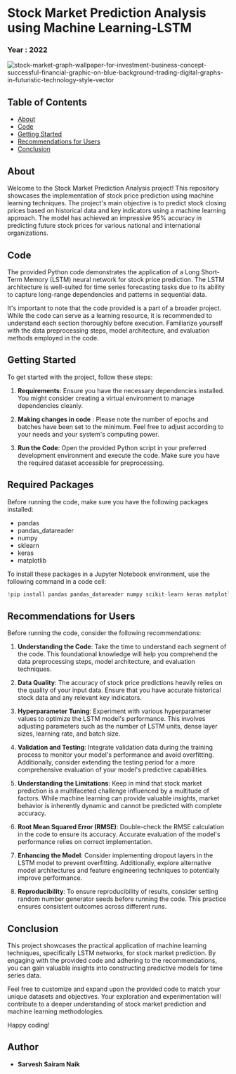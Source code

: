 # Stock Market Prediction Analysis using Machine Learning-LSTM

### Year : 2022

![stock-market-graph-wallpaper-for-investment-business-concept-successful-financial-graphic-on-blue-background-trading-digital-graphs-in-futuristic-technology-style-vector](https://github.com/sarveshsn/Stock-Market-Analysis-using-LSTM/assets/93898181/59248cf6-226e-4a9f-9373-5ead990773ec)



## Table of Contents

- [About](#about)
- [Code](#code)
- [Getting Started](#getting-started)
- [Recommendations for Users](#recommendations-for-users)
- [Conclusion](#conclusion)

## About

Welcome to the Stock Market Prediction Analysis project! This repository showcases the implementation of stock price prediction using machine learning techniques. The project's main objective is to predict stock closing prices based on historical data and key indicators using a machine learning approach. The model has achieved an impressive 95% accuracy in predicting future stock prices for various national and international organizations.

## Code

The provided Python code demonstrates the application of a Long Short-Term Memory (LSTM) neural network for stock price prediction. The LSTM architecture is well-suited for time series forecasting tasks due to its ability to capture long-range dependencies and patterns in sequential data.

It's important to note that the code provided is a part of a broader project. While the code can serve as a learning resource, it is recommended to understand each section thoroughly before execution. Familiarize yourself with the data preprocessing steps, model architecture, and evaluation methods employed in the code.

## Getting Started

To get started with the project, follow these steps:


1. **Requirements**: Ensure you have the necessary dependencies installed. You might consider creating a virtual environment to manage dependencies cleanly.
   
2. **Making changes in code** : Please note the number of epochs and batches have been set to the minimum. Feel free to adjust according to your needs and your system's computing power.
    
3. **Run the Code**: Open the provided Python script in your preferred development environment and execute the code. Make sure you have the required dataset accessible for preprocessing.

## Required Packages

Before running the code, make sure you have the following packages installed:

- pandas
- pandas_datareader
- numpy
- sklearn
- keras
- matplotlib

To install these packages in a Jupyter Notebook environment, use the following command in a code cell:

```python
!pip install pandas pandas_datareader numpy scikit-learn keras matplotlib
```

## Recommendations for Users

Before running the code, consider the following recommendations:

1. **Understanding the Code**: Take the time to understand each segment of the code. This foundational knowledge will help you comprehend the data preprocessing steps, model architecture, and evaluation techniques.

2. **Data Quality**: The accuracy of stock price predictions heavily relies on the quality of your input data. Ensure that you have accurate historical stock data and any relevant key indicators.

3. **Hyperparameter Tuning**: Experiment with various hyperparameter values to optimize the LSTM model's performance. This involves adjusting parameters such as the number of LSTM units, dense layer sizes, learning rate, and batch size.

4. **Validation and Testing**: Integrate validation data during the training process to monitor your model's performance and avoid overfitting. Additionally, consider extending the testing period for a more comprehensive evaluation of your model's predictive capabilities.

5. **Understanding the Limitations**: Keep in mind that stock market prediction is a multifaceted challenge influenced by a multitude of factors. While machine learning can provide valuable insights, market behavior is inherently dynamic and cannot be predicted with complete accuracy.

6. **Root Mean Squared Error (RMSE)**: Double-check the RMSE calculation in the code to ensure its accuracy. Accurate evaluation of the model's performance relies on correct implementation.

7. **Enhancing the Model**: Consider implementing dropout layers in the LSTM model to prevent overfitting. Additionally, explore alternative model architectures and feature engineering techniques to potentially improve performance.

8. **Reproducibility**: To ensure reproducibility of results, consider setting random number generator seeds before running the code. This practice ensures consistent outcomes across different runs.

## Conclusion

This project showcases the practical application of machine learning techniques, specifically LSTM networks, for stock market prediction. By engaging with the provided code and adhering to the recommendations, you can gain valuable insights into constructing predictive models for time series data.

Feel free to customize and expand upon the provided code to match your unique datasets and objectives. Your exploration and experimentation will contribute to a deeper understanding of stock market prediction and machine learning methodologies.

Happy coding!

## Author 

- **Sarvesh Sairam Naik**
